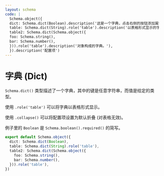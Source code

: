 ```yaml
---
layout: schema
code: |
  Schema.object({
  dict: Schema.dict(Boolean).description('这是一个字典，点击右侧的按钮添加属性。'),
  table: Schema.dict(String).role('table').description('以表格形式显示的字典。'),
  table2: Schema.dict(Schema.object({
  foo: Schema.string(),
  bar: Schema.number(),
  })).role('table').description('对象构成的字典。'),
  }).description('配置项')
---
```


# 字典 (Dict)

`Schema.dict()` 类型描述了一个字典，其中的键是任意字符串，而值是给定的类型。

使用 `.role('table')` 可以将字典以表格形式显示。

使用 `.collapse()` 可以将配置项设置为默认折叠 (对表格无效)。

例子里的 `Boolean` 是 `Schema.boolean().required()` 的简写。

```ts
export default Schema.object({
  dict: Schema.dict(Boolean),
  table: Schema.dict(String).role('table'),
  table2: Schema.dict(Schema.object({
    foo: Schema.string(),
    bar: Schema.number(),
  })).role('table'),
})
```
